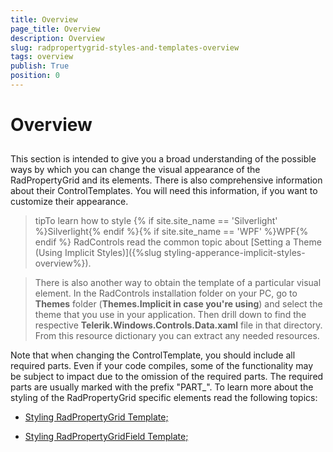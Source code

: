 ```yaml
---
title: Overview
page_title: Overview
description: Overview
slug: radpropertygrid-styles-and-templates-overview
tags: overview
publish: True
position: 0
---
```


# Overview



## 

This section is intended to give you a broad understanding of the possible ways by which you can change the visual appearance of the RadPropertyGrid and its elements. There is also comprehensive information about their ControlTemplates. You will need this information, if you want to customize their appearance.

>tipTo learn how to style {% if site.site_name == 'Silverlight' %}Silverlight{% endif %}{% if site.site_name == 'WPF' %}WPF{% endif %} RadControls read the common topic about [Setting a Theme (Using Implicit Styles)]({%slug styling-apperance-implicit-styles-overview%}).
          

>There is also another way to obtain the template of a particular visual element.
			In the RadControls installation folder on your PC, go to __Themes__ folder (__Themes.Implicit in case you're
			  using__) and select the theme that you use in your application. Then drill down to find the respective
			__Telerik.Windows.Controls.Data.xaml__ file in that directory. From this resource dictionary you can extract any needed resources.
		  

Note that when changing the ControlTemplate, you should include all required parts. Even if your code compiles, some of the functionality may be subject to impact due to the omission of the required parts. The required parts are usually marked with the prefix "PART_".
To learn more about the styling of the RadPropertyGrid specific elements read the following topics:

* [Styling RadPropertyGrid Template;](B986B2FB-9EE4-4D2C-AFC4-7FEDAAFD42F5#RadPropertyGrid_Template)

* [Styling RadPropertyGridField Template;](B986B2FB-9EE4-4D2C-AFC4-7FEDAAFD42F5#PropertyGridField_Template)


